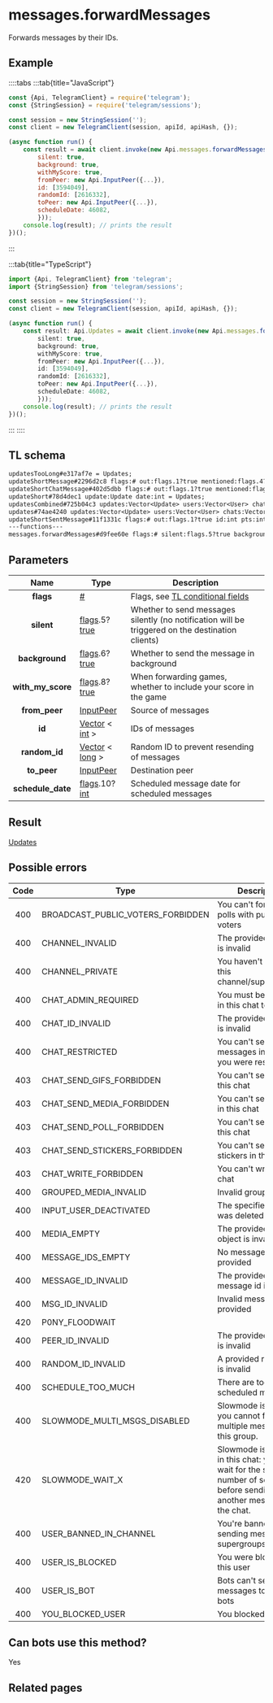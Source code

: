 # messages.forwardMessages

Forwards messages by their IDs.

## Example

::::tabs
:::tab{title="JavaScript"}

```js
const {Api, TelegramClient} = require('telegram');
const {StringSession} = require('telegram/sessions');

const session = new StringSession('');
const client = new TelegramClient(session, apiId, apiHash, {});

(async function run() {
    const result = await client.invoke(new Api.messages.forwardMessages({
		silent: true,
		background: true,
		withMyScore: true,
		fromPeer: new Api.InputPeer({...}),
		id: [3594049],
		randomId: [2616332],
		toPeer: new Api.InputPeer({...}),
		scheduleDate: 46082,
		}));
    console.log(result); // prints the result
})();

```

:::

:::tab{title="TypeScript"}

```ts
import {Api, TelegramClient} from 'telegram';
import {StringSession} from 'telegram/sessions';

const session = new StringSession('');
const client = new TelegramClient(session, apiId, apiHash, {});

(async function run() {
    const result: Api.Updates = await client.invoke(new Api.messages.forwardMessages({
		silent: true,
		background: true,
		withMyScore: true,
		fromPeer: new Api.InputPeer({...}),
		id: [3594049],
		randomId: [2616332],
		toPeer: new Api.InputPeer({...}),
		scheduleDate: 46082,
		}));
    console.log(result); // prints the result
})();

```

:::
::::

## TL schema

```txt
updatesTooLong#e317af7e = Updates;
updateShortMessage#2296d2c8 flags:# out:flags.1?true mentioned:flags.4?true media_unread:flags.5?true silent:flags.13?true id:int user_id:int message:string pts:int pts_count:int date:int fwd_from:flags.2?MessageFwdHeader via_bot_id:flags.11?int reply_to:flags.3?MessageReplyHeader entities:flags.7?Vector<MessageEntity> = Updates;
updateShortChatMessage#402d5dbb flags:# out:flags.1?true mentioned:flags.4?true media_unread:flags.5?true silent:flags.13?true id:int from_id:int chat_id:int message:string pts:int pts_count:int date:int fwd_from:flags.2?MessageFwdHeader via_bot_id:flags.11?int reply_to:flags.3?MessageReplyHeader entities:flags.7?Vector<MessageEntity> = Updates;
updateShort#78d4dec1 update:Update date:int = Updates;
updatesCombined#725b04c3 updates:Vector<Update> users:Vector<User> chats:Vector<Chat> date:int seq_start:int seq:int = Updates;
updates#74ae4240 updates:Vector<Update> users:Vector<User> chats:Vector<Chat> date:int seq:int = Updates;
updateShortSentMessage#11f1331c flags:# out:flags.1?true id:int pts:int pts_count:int date:int media:flags.9?MessageMedia entities:flags.7?Vector<MessageEntity> = Updates;
---functions---
messages.forwardMessages#d9fee60e flags:# silent:flags.5?true background:flags.6?true with_my_score:flags.8?true from_peer:InputPeer id:Vector<int> random_id:Vector<long> to_peer:InputPeer schedule_date:flags.10?int = Updates;
```

## Parameters

|       Name        | Type                                                                                                                              | Description                                                                                             |
| :---------------: | --------------------------------------------------------------------------------------------------------------------------------- | ------------------------------------------------------------------------------------------------------- |
|     **flags**     | [#](https://core.telegram.org/type/%23)                                                                                           | Flags, see [TL conditional fields](https://core.telegram.org/mtproto/TL-combinators#conditional-fields) |
|    **silent**     | [flags](https://core.telegram.org/mtproto/TL-combinators#conditional-fields).5?[true](https://core.telegram.org/constructor/true) | Whether to send messages silently (no notification will be triggered on the destination clients)        |
|  **background**   | [flags](https://core.telegram.org/mtproto/TL-combinators#conditional-fields).6?[true](https://core.telegram.org/constructor/true) | Whether to send the message in background                                                               |
| **with_my_score** | [flags](https://core.telegram.org/mtproto/TL-combinators#conditional-fields).8?[true](https://core.telegram.org/constructor/true) | When forwarding games, whether to include your score in the game                                        |
|   **from_peer**   | [InputPeer](https://core.telegram.org/type/InputPeer)                                                                             | Source of messages                                                                                      |
|      **id**       | [Vector](https://core.telegram.org/type/Vector%20t) < [int](https://core.telegram.org/type/int) >                                 | IDs of messages                                                                                         |
|   **random_id**   | [Vector](https://core.telegram.org/type/Vector%20t) < [long](https://core.telegram.org/type/long) >                               | Random ID to prevent resending of messages                                                              |
|    **to_peer**    | [InputPeer](https://core.telegram.org/type/InputPeer)                                                                             | Destination peer                                                                                        |
| **schedule_date** | [flags](https://core.telegram.org/mtproto/TL-combinators#conditional-fields).10?[int](https://core.telegram.org/type/int)         | Scheduled message date for scheduled messages                                                           |

## Result

[Updates](https://core.telegram.org/type/Updates)

## Possible errors

| Code | Type                              | Description                                                                                                                     |
| :--: | --------------------------------- | ------------------------------------------------------------------------------------------------------------------------------- |
| 400  | BROADCAST_PUBLIC_VOTERS_FORBIDDEN | You can't forward polls with public voters                                                                                      |
| 400  | CHANNEL_INVALID                   | The provided channel is invalid                                                                                                 |
| 400  | CHANNEL_PRIVATE                   | You haven't joined this channel/supergroup                                                                                      |
| 400  | CHAT_ADMIN_REQUIRED               | You must be an admin in this chat to do this                                                                                    |
| 400  | CHAT_ID_INVALID                   | The provided chat id is invalid                                                                                                 |
| 400  | CHAT_RESTRICTED                   | You can't send messages in this chat, you were restricted                                                                       |
| 403  | CHAT_SEND_GIFS_FORBIDDEN          | You can't send gifs in this chat                                                                                                |
| 403  | CHAT_SEND_MEDIA_FORBIDDEN         | You can't send media in this chat                                                                                               |
| 403  | CHAT_SEND_POLL_FORBIDDEN          | You can't send polls in this chat                                                                                               |
| 403  | CHAT_SEND_STICKERS_FORBIDDEN      | You can't send stickers in this chat.                                                                                           |
| 403  | CHAT_WRITE_FORBIDDEN              | You can't write in this chat                                                                                                    |
| 400  | GROUPED_MEDIA_INVALID             | Invalid grouped media                                                                                                           |
| 400  | INPUT_USER_DEACTIVATED            | The specified user was deleted                                                                                                  |
| 400  | MEDIA_EMPTY                       | The provided media object is invalid                                                                                            |
| 400  | MESSAGE_IDS_EMPTY                 | No message ids were provided                                                                                                    |
| 400  | MESSAGE_ID_INVALID                | The provided message id is invalid                                                                                              |
| 400  | MSG_ID_INVALID                    | Invalid message ID provided                                                                                                     |
| 420  | P0NY_FLOODWAIT                    |                                                                                                                                 |
| 400  | PEER_ID_INVALID                   | The provided peer id is invalid                                                                                                 |
| 400  | RANDOM_ID_INVALID                 | A provided random ID is invalid                                                                                                 |
| 400  | SCHEDULE_TOO_MUCH                 | There are too many scheduled messages                                                                                           |
| 400  | SLOWMODE_MULTI_MSGS_DISABLED      | Slowmode is enabled, you cannot forward multiple messages to this group.                                                        |
| 420  | SLOWMODE_WAIT_X                   | Slowmode is enabled in this chat: you must wait for the specified number of seconds before sending another message to the chat. |
| 400  | USER_BANNED_IN_CHANNEL            | You're banned from sending messages in supergroups/channels                                                                     |
| 400  | USER_IS_BLOCKED                   | You were blocked by this user                                                                                                   |
| 400  | USER_IS_BOT                       | Bots can't send messages to other bots                                                                                          |
| 400  | YOU_BLOCKED_USER                  | You blocked this user                                                                                                           |

## Can bots use this method?

Yes

## Related pages
